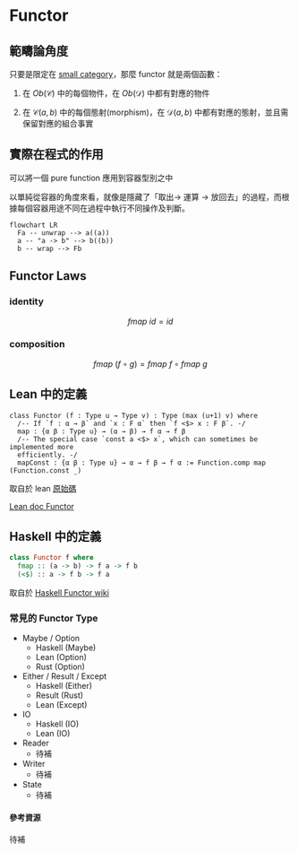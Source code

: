 # Functor

## 範疇論角度

只要是限定在 [small category](./intuitive_category_theory.md)，那麼 functor 就是兩個函數：

1. 在 $Ob(\mathcal{C})$ 中的每個物件，在 $Ob(\mathcal{D})$ 中都有對應的物件

2. 在 $\mathcal{C}(a, b)$ 中的每個態射(morphism)，在 $\mathcal{D}(a, b)$ 中都有對應的態射，並且需保留對應的組合事實

## 實際在程式的作用

可以將一個 pure function 應用到容器型別之中

以單純從容器的角度來看，就像是隱藏了「取出→ 運算 → 放回去」的過程，而根據每個容器用途不同在過程中執行不同操作及判斷。

```mermaid
flowchart LR
  Fa -- unwrap --> a((a))
  a -- "a -> b" --> b((b))
  b -- wrap --> Fb
```

## Functor Laws

### identity

$$
fmap\ id = id
$$

### composition

$$
fmap\ (f \circ g) = fmap\ f \circ fmap\ g
$$

## Lean 中的定義

```lean
class Functor (f : Type u → Type v) : Type (max (u+1) v) where
  /-- If `f : α → β` and `x : F α` then `f <$> x : F β`. -/
  map : {α β : Type u} → (α → β) → f α → f β
  /-- The special case `const a <$> x`, which can sometimes be implemented more
  efficiently. -/
  mapConst : {α β : Type u} → α → f β → f α := Function.comp map (Function.const _)
```

取自於 lean [原始碼](https://github.com/leanprover/lean4/blob/2eaa400b8e641e88c3f97038c56390f98a818e23/src/Init/Prelude.lean#L2683-L2688)

[Lean doc Functor](https://leanprover-community.github.io/mathlib4_docs/Init/Prelude.html#Functor)

## Haskell 中的定義

```haskell
class Functor f where
  fmap :: (a -> b) -> f a -> f b
  (<$) :: a -> f b -> f a
```

取自於 [Haskell Functor wiki](https://wiki.haskell.org/Functor)

### 常見的 Functor Type

- Maybe / Option
  - Haskell (Maybe)
  - Lean (Option)
  - Rust (Option)
- Either / Result / Except
  - Haskell (Either)
  - Result (Rust)
  - Lean (Except)
- IO
  - Haskell (IO)
  - Lean (IO)
- Reader
  - 待補
- Writer
  - 待補
- State
  - 待補

#### 參考資源

待補
